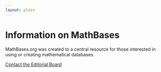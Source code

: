 ```yaml
---
layout: plain
---
```

<h1 class="smallcaps">Information on MathBases</h1>

MathBases.org was created to a central resource for those interested in using or creating mathematical databases.

<a href="mailto:info@mathbases.org">Contact the Editorial Board</a>